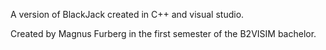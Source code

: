 A version of BlackJack created in C++ and visual studio. 

Created by Magnus Furberg in the first semester of the B2VISIM bachelor.
